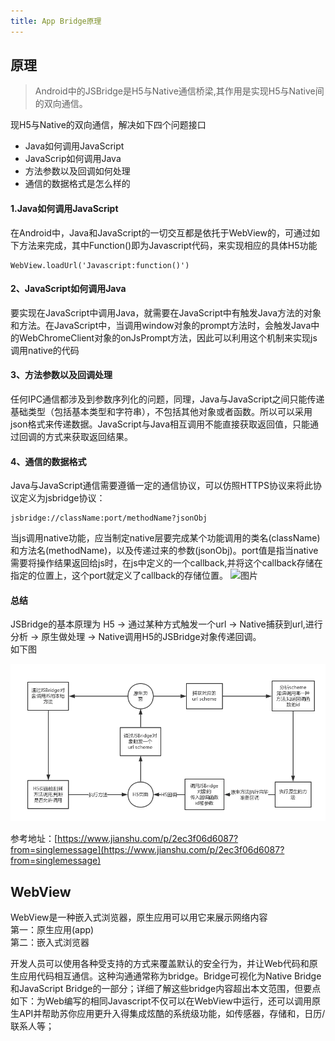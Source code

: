 ```yaml
---
title: App Bridge原理
---
```


## 原理

> Android中的JSBridge是H5与Native通信桥梁,其作用是实现H5与Native间的双向通信。

现H5与Native的双向通信，解决如下四个问题接口
- Java如何调用JavaScript
- JavaScrip如何调用Java
- 方法参数以及回调如何处理
- 通信的数据格式是怎么样的

#### 1.Java如何调用JavaScript
在Android中，Java和JavaScript的一切交互都是依托于WebView的，可通过如下方法来完成，其中Function()即为Javascript代码，来实现相应的具体H5功能
```
WebView.loadUrl('Javascript:function()')
```
#### 2、JavaScript如何调用Java
要实现在JavaScript中调用Java，就需要在JavaScript中有触发Java方法的对象和方法。在JavaScript中，当调用window对象的prompt方法时，会触发Java中的WebChromeClient对象的onJsPrompt方法，因此可以利用这个机制来实现js调用native的代码

#### 3、方法参数以及回调处理
任何IPC通信都涉及到参数序列化的问题，同理，Java与JavaScript之间只能传递基础类型（包括基本类型和字符串），不包括其他对象或者函数。所以可以采用json格式来传递数据。JavaScript与Java相互调用不能直接获取返回值，只能通过回调的方式来获取返回结果。

#### 4、通信的数据格式
Java与JavaScript通信需要遵循一定的通信协议，可以仿照HTTPS协议来将此协议定义为jsbridge协议：
```
jsbridge://className:port/methodName?jsonObj
```
当js调用native功能，应当制定native层要完成某个功能调用的类名(className)和方法名(methodName)，以及传递过来的参数(jsonObj)。port值是指当native需要将操作结果返回给js时，在js中定义的一个callback,并将这个callback存储在指定的位置上，这个port就定义了callback的存储位置。
![图片](http://upload-images.jianshu.io/upload_images/2327406-7349581b80fc1df1.png)

#### 总结
JSBridge的基本原理为
H5 -> 通过某种方式触发一个url -> Native捕获到url,进行分析 -> 原生做处理 -> Native调用H5的JSBridge对象传递回调。<br/>
如下图

![原理图](/images/2327406-a45afb11e62699dc.webp)

参考地址：[https://www.jianshu.com/p/2ec3f06d6087?from=singlemessage](https://www.jianshu.com/p/2ec3f06d6087?from=singlemessage)

## WebView
WebView是一种嵌入式浏览器，原生应用可以用它来展示网络内容<br/>
第一：原生应用(app)<br/>
第二：嵌入式浏览器<br/>

开发人员可以使用各种受支持的方式来覆盖默认的安全行为，并让Web代码和原生应用代码相互通信。这种沟通通常称为bridge。Bridge可视化为Native Bridge和JavaScript Bridge的一部分；详细了解这些bridge内容超出本文范围，但要点如下：为Web编写的相同Javascript不仅可以在WebView中运行，还可以调用原生API并帮助苏你应用更升入得集成炫酷的系统级功能，如传感器，存储和，日历/联系人等；